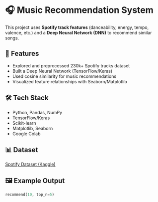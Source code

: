 # 🎧 Music Recommendation System

This project uses **Spotify track features** (danceability, energy, tempo, valence, etc.) and a **Deep Neural Network (DNN)** to recommend similar songs.

## 🚀 Features
- Explored and preprocessed 230k+ Spotify tracks dataset  
- Built a Deep Neural Network (TensorFlow/Keras)  
- Used cosine similarity for music recommendations  
- Visualized feature relationships with Seaborn/Matplotlib  

## 🛠 Tech Stack
- Python, Pandas, NumPy
- TensorFlow/Keras
- Scikit-learn
- Matplotlib, Seaborn
- Google Colab

## 📊 Dataset
[Spotify Dataset (Kaggle)](https://www.kaggle.com/datasets/zaheenhamidani/ultimate-spotify-tracks-db)

## 🖼 Example Output
```python
recommend(10, top_n=5)
